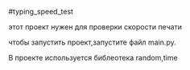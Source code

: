 #typing_speed_test

этот проект нужен для проверки скорости печати

чтобы запустить проект,запустите файл main.py.

В проекте используется библеотека random,time
